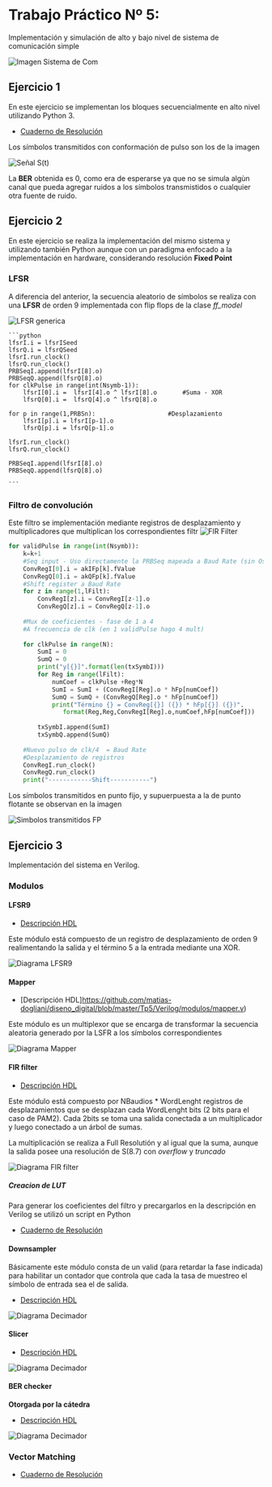 # Trabajo Práctico Nº 5: 

Implementación y simulación de alto y bajo nivel de sistema de comunicación simple 

![Imagen Sistema de Com](https://github.com/matias-dogliani/diseno_digital/blob/master/Tp5/imgs/diagrama_bloques_sistema.png)

## Ejercicio  1 

   En este ejercicio se implementan los bloques secuencialmente en alto nivel utilizando Python 3. 
   * [Cuaderno de Resolución](https://github.com/matias-dogliani/diseno_digital/blob/master/Tp5/Ej1.ipynb)
    
   Los símbolos transmitidos con conformación de pulso son los de la imagen 
    
   ![Señal S(t)](https://github.com/matias-dogliani/diseno_digital/blob/master/Tp5/imgs/txSymbFlP.png)
       
   La **BER** obtenida es 0, como era de esperarse ya que no se simula algùn canal que pueda agregar ruidos a los símbolos transmistidos o cualquier otra fuente de ruido. 
    

 
 ## Ejercicio 2
  
   En este ejercicio se realiza la implementación del mismo sistema y utilizando también Python aunque con un paradigma enfocado a la implementación en hardware, considerando resolución **Fixed Point** 
    

 ### LFSR 
   
   
   A diferencia del anterior, la secuencia aleatorio de símbolos se realiza con una **LFSR** de orden 9 implementada con flip flops de la clase *ff_model* 
   
   ![LFSR generica](https://github.com/matias-dogliani/diseno_digital/blob/master/Tp5/imgs/lfsr.png)
        
    ```python
    lfsrI.i = lfsrISeed
    lfsrQ.i = lfsrQSeed
    lfsrI.run_clock()
    lfsrQ.run_clock()
    PRBSeqI.append(lfsrI[8].o)
    PRBSeqQ.append(lfsrQ[8].o)
    for clkPulse in range(int(Nsymb-1)):
        lfsrI[0].i =  lfsrI[4].o ^ lfsrI[8].o       #Suma - XOR 
        lfsrQ[0].i =  lfsrQ[4].o ^ lfsrQ[8].o       
    
    for p in range(1,PRBSn):                    #Desplazamiento
        lfsrI[p].i = lfsrI[p-1].o
        lfsrQ[p].i = lfsrQ[p-1].o
    
    lfsrI.run_clock()
    lfsrQ.run_clock()
    
    PRBSeqI.append(lfsrI[8].o)
    PRBSeqQ.append(lfsrQ[8].o)
    
    ```
    
### Filtro de convolución 

   Este filtro se implementación mediante registros de desplazamiento y multiplicadores que multiplican los correspondientes filtr
    ![FIR Filter](https://github.com/matias-dogliani/diseno_digital/blob/master/Tp5/imgs/FIRFilter.png)
    
    
```python
for validPulse in range(int(Nsymb)): 
    k=k+1
    #Seq input - Uso directamente la PRBSeq mapeada a Baud Rate (sin Os)
    ConvRegI[0].i = akIFp[k].fValue
    ConvRegQ[0].i = akQFp[k].fValue
    #Shift register a Baud Rate 
    for z in range(1,lFilt): 
        ConvRegI[z].i = ConvRegI[z-1].o 
        ConvRegQ[z].i = ConvRegQ[z-1].o 
      
    #Mux de coeficientes - fase de 1 a 4 
    #A frecuencia de clk (en 1 validPulse hago 4 mult)
   
    for clkPulse in range(N):
        SumI = 0
        SumQ = 0
        print("y[{}]".format(len(txSymbI)))
        for Reg in range(lFilt):
            numCoef = clkPulse +Reg*N
            SumI = SumI + (ConvRegI[Reg].o * hFp[numCoef])
            SumQ = SumQ + (ConvRegQ[Reg].o * hFp[numCoef])
            print("Término {} = ConvReg[{}] ({}) * hFp[{}] ({})".
               format(Reg,Reg,ConvRegI[Reg].o,numCoef,hFp[numCoef]))
       
        txSymbI.append(SumI) 
        txSymbQ.append(SumQ)
    
    #Nuevo pulso de clk/4  = Baud Rate 
    #Desplazamiento de registros 
    ConvRegI.run_clock()
    ConvRegQ.run_clock()
    print("------------Shift-----------")
```

Los símbolos transmitidos en punto fijo, y supuerpuesta a la de punto flotante se observan en la imagen 

![Simbolos transmitidos FP](https://github.com/matias-dogliani/diseno_digital/blob/master/Tp5/imgs/txSymbFp.png)
   
## Ejercicio 3 

Implementación del sistema en Verilog. 

 ### Modulos 
 
 #### LFSR9 
 
 * [Descripción HDL](https://github.com/matias-dogliani/diseno_digital/blob/master/Tp5/Verilog/modulos/lfsr.v)
 
 Este módulo está compuesto de un registro de desplazamiento de orden 9 realimentando la salida y el término 5 a la entrada mediante una XOR.  
 
 ![Diagrama LFSR9](https://github.com/matias-dogliani/diseno_digital/blob/master/Tp5/imgs/LFSR9.png)
 
 #### Mapper 

 * [Descripción HDL]https://github.com/matias-dogliani/diseno_digital/blob/master/Tp5/Verilog/modulos/mapper.v)
 
 Este módulo es un multiplexor que se encarga de transformar la secuencia aleatoria generado por la LSFR a los símbolos correspondientes
 
 ![Diagrama Mapper](https://github.com/matias-dogliani/diseno_digital/blob/master/Tp5/imgs/mapper.png)
 
 #### FIR filter 
 
  * [Descripción HDL](https://github.com/matias-dogliani/diseno_digital/blob/master/Tp5/Verilog/modulos/FIRfilter.v)
 
 Este módulo está compuesto por NBaudios * WordLenght registros de desplazamientos que se desplazan cada WordLenght bits (2 bits para el caso de PAM2). Cada 2bits se toma una salida conectada a un multiplicador  y luego conectado a un árbol de sumas. 
 
 La multiplicación se realiza a Full Resolutión y al igual que la suma, aunque la salida posee una resolución de S(8.7) con *overflow* y *truncado* 
 
 ![Diagrama FIR filter](https://github.com/matias-dogliani/diseno_digital/blob/master/Tp5/imgs/FIRfilter.png)
 
 ##### Creacion de LUT 
Para generar los coeficientes del filtro y precargarlos en la descripción en Verilog se utilizó un script en Python 

* [Cuaderno de Resolución](https://github.com/matias-dogliani/diseno_digital/blob/master/Tp5/CoeficientesRc.ipynb)
 
 #### Downsampler 
 
 Básicamente este módulo consta de un valid (para retardar la fase indicada)  para habilitar un contador que controla que cada la tasa de muestreo el símbolo de entrada sea el de salida. 
 
 * [Descripción HDL](https://github.com/matias-dogliani/diseno_digital/blob/master/Tp5/Verilog/modulos/downsampler.v)
 
 ![Diagrama Decimador](https://github.com/matias-dogliani/diseno_digital/blob/master/Tp5/imgs/downsampler.png)

#### Slicer 

 * [Descripción HDL](https://github.com/matias-dogliani/diseno_digital/blob/master/Tp5/Verilog/modulos/PAM2slicer.v)
 
 ![Diagrama Decimador](https://github.com/matias-dogliani/diseno_digital/blob/master/Tp5/imgs/slicer.png)


 #### BER checker 
 
 **Otorgada por la cátedra** 
 
 * [Descripción HDL](https://github.com/matias-dogliani/diseno_digital/blob/master/Tp5/Verilog/modulos/prbs_checker.v) 
 
 ![Diagrama Decimador](https://github.com/matias-dogliani/diseno_digital/blob/master/Tp5/imgs/BERChecker.png)
 
 ### Vector Matching

* [Cuaderno de Resolución](https://github.com/matias-dogliani/diseno_digital/blob/master/Tp5/VectorMatching.ipynb)
 
